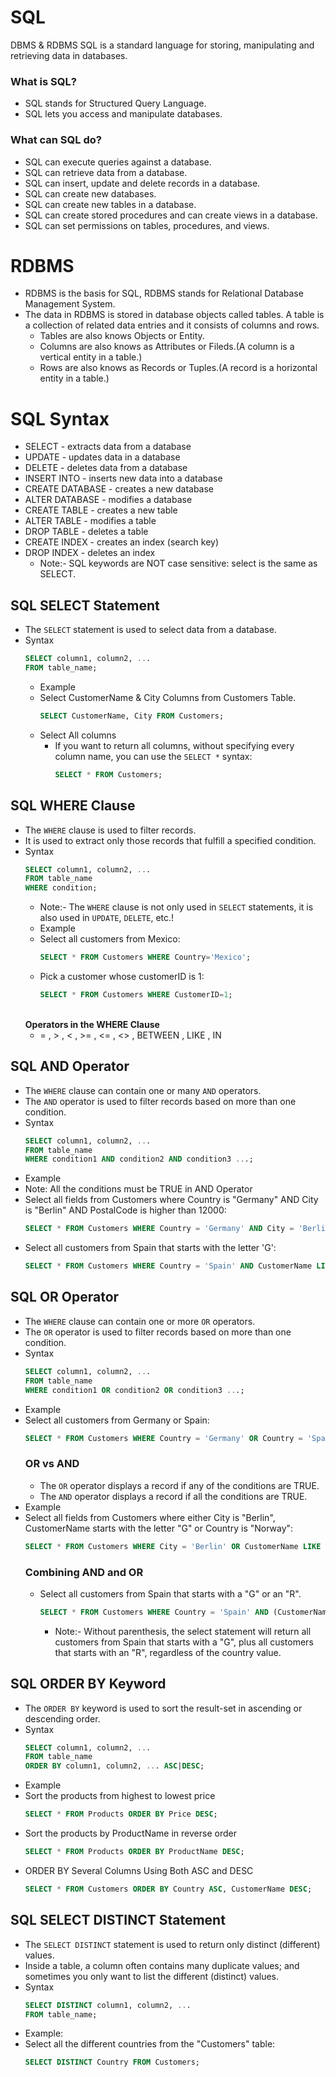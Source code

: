 # SQL
DBMS &amp; RDBMS
SQL is a standard language for storing, manipulating and retrieving data in databases.
### What is SQL?
- SQL stands for Structured Query Language.
- SQL lets you access and manipulate databases.
### What can SQL do?
- SQL can execute queries against a database.
- SQL can retrieve data from a database.
- SQL can insert, update and delete records in a database.
- SQL can create new databases.
- SQL can create new tables in a database.
- SQL can create stored procedures and can create views in a database.
- SQL can set permissions on tables, procedures, and views.
# RDBMS
- RDBMS is the basis for SQL, RDBMS stands for Relational Database Management System.
- The data in RDBMS is stored in database objects called tables. A table is a collection of related data entries and it consists of columns and rows.
  - Tables are also knows Objects or Entity.
  - Columns are also knows as Attributes or Fileds.(A column is a vertical entity in a table.)
  - Rows are also knows as Records or Tuples.(A record is a horizontal entity in a table.)
# SQL Syntax
- SELECT - extracts data from a database
- UPDATE - updates data in a database
- DELETE - deletes data from a database
- INSERT INTO - inserts new data into a database
- CREATE DATABASE - creates a new database
- ALTER DATABASE - modifies a database
- CREATE TABLE - creates a new table
- ALTER TABLE - modifies a table
- DROP TABLE - deletes a table
- CREATE INDEX - creates an index (search key)
- DROP INDEX - deletes an index
  - Note:- SQL keywords are NOT case sensitive: select is the same as SELECT.

## SQL SELECT Statement
- The `SELECT` statement is used to select data from a database.
- Syntax
  ```sql
  SELECT column1, column2, ...
  FROM table_name;
  ```
  - Example
  - Select CustomerName & City Columns from Customers Table.
    ```sql
    SELECT CustomerName, City FROM Customers;
    ```
  - Select All columns
    - If you want to return all columns, without specifying every column name, you can use the `SELECT *` syntax:
      ```sql
      SELECT * FROM Customers;
      ```
## SQL WHERE Clause
- The `WHERE` clause is used to filter records.
- It is used to extract only those records that fulfill a specified condition.
- Syntax
  ```sql
  SELECT column1, column2, ...
  FROM table_name
  WHERE condition;
  ```
  - Note:- The `WHERE` clause is not only used in `SELECT` statements, it is also used in `UPDATE`, `DELETE`, etc.!
  - Example
  - Select all customers from Mexico:
    ```sql
    SELECT * FROM Customers WHERE Country='Mexico';
    ```
  - Pick a customer whose customerID is 1:
    ```sql
    SELECT * FROM Customers WHERE CustomerID=1;
    ```
    <br>
  **Operators in the WHERE Clause** <br>
  - = , > , < , >= , <= , <> , BETWEEN , LIKE , IN
## SQL AND Operator
- The `WHERE` clause can contain one or many `AND` operators.
- The `AND` operator is used to filter records based on more than one condition.
- Syntax
  ```sql
  SELECT column1, column2, ...
  FROM table_name
  WHERE condition1 AND condition2 AND condition3 ...;
  ```
- Example
- Note: All the conditions must be TRUE in AND Operator
- Select all fields from Customers where Country is "Germany" AND City is "Berlin" AND PostalCode is higher than 12000:
  ```sql
  SELECT * FROM Customers WHERE Country = 'Germany' AND City = 'Berlin' AND PostalCode > 12000;
  ```
- Select all customers from Spain that starts with the letter 'G':
  ```sql
  SELECT * FROM Customers WHERE Country = 'Spain' AND CustomerName LIKE 'G%';
  ```
## SQL OR Operator
- The `WHERE` clause can contain one or more `OR` operators.
- The `OR` operator is used to filter records based on more than one condition.
- Syntax
  ```sql
  SELECT column1, column2, ...
  FROM table_name
  WHERE condition1 OR condition2 OR condition3 ...;
  ```
- Example
- Select all customers from Germany or Spain:
  ```sql
  SELECT * FROM Customers WHERE Country = 'Germany' OR Country = 'Spain';
  ```
  ### OR vs AND
  - The `OR` operator displays a record if any of the conditions are TRUE.
  - The `AND` operator displays a record if all the conditions are TRUE.
- Example
- Select all fields from Customers where either City is "Berlin", CustomerName starts with the letter "G" or Country is "Norway":
  ```sql
  SELECT * FROM Customers WHERE City = 'Berlin' OR CustomerName LIKE 'G%' OR Country = 'Norway';
  ```
  ### Combining AND and OR
  - Select all customers from Spain that starts with a "G" or an "R".
    ```sql
    SELECT * FROM Customers WHERE Country = 'Spain' AND (CustomerName LIKE 'G%' OR CustomerName LIKE 'R%');
    ```
    - Note:- Without parenthesis, the select statement will return all customers from Spain that starts with a "G", plus all customers that starts with an "R", regardless of the country value.

## SQL ORDER BY Keyword
- The `ORDER BY` keyword is used to sort the result-set in ascending or descending order.
- Syntax
  ```sql
  SELECT column1, column2, ...
  FROM table_name
  ORDER BY column1, column2, ... ASC|DESC;
  ```
- Example
- Sort the products from highest to lowest price
  ```sql
  SELECT * FROM Products ORDER BY Price DESC;
  ```
- Sort the products by ProductName in reverse order
  ```sql
  SELECT * FROM Products ORDER BY ProductName DESC;
  ```
- ORDER BY Several Columns Using Both ASC and DESC
  ```sql
  SELECT * FROM Customers ORDER BY Country ASC, CustomerName DESC;
  ```
## SQL SELECT DISTINCT Statement
- The `SELECT DISTINCT` statement is used to return only distinct (different) values.
- Inside a table, a column often contains many duplicate values; and sometimes you only want to list the different (distinct) values.
- Syntax
  ```sql
  SELECT DISTINCT column1, column2, ...
  FROM table_name;
  ```
- Example:
- Select all the different countries from the "Customers" table:
  ```sql
  SELECT DISTINCT Country FROM Customers;
  ```
